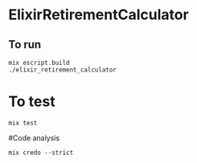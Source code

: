 # ElixirRetirementCalculator

## To run

```
mix escript.build
./elixir_retirement_calculator
```


# To test

```
mix test
```

#Code analysis

```
mix credo --strict
```

